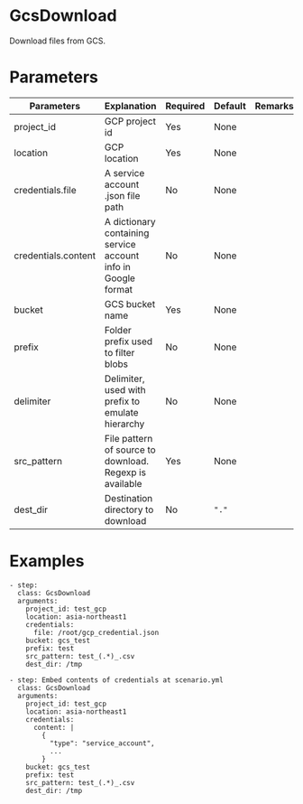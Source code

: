 # GcsDownload
Download files from GCS.

# Parameters
|Parameters|Explanation|Required|Default|Remarks|
|----------|-----------|--------|-------|-------|
|project_id|GCP project id|Yes|None||
|location|GCP location|Yes|None||
|credentials.file|A service account .json file path|No|None||
|credentials.content|A dictionary containing service account info in Google format|No|None||
|bucket|GCS bucket name|Yes|None||
|prefix|Folder prefix used to filter blobs|No|None||
|delimiter|Delimiter, used with prefix to emulate hierarchy|No|None||
|src_pattern|File pattern of source to download. Regexp is available|Yes|None||
|dest_dir|Destination directory to download|No|`"."`||

# Examples
```
- step:
  class: GcsDownload
  arguments:
    project_id: test_gcp
    location: asia-northeast1
    credentials:
      file: /root/gcp_credential.json
    bucket: gcs_test
    prefix: test
    src_pattern: test_(.*)_.csv
    dest_dir: /tmp

- step: Embed contents of credentials at scenario.yml
  class: GcsDownload
  arguments:
    project_id: test_gcp
    location: asia-northeast1
    credentials:
      content: |
        {
          "type": "service_account",
          ...
        }
    bucket: gcs_test
    prefix: test
    src_pattern: test_(.*)_.csv
    dest_dir: /tmp
```
